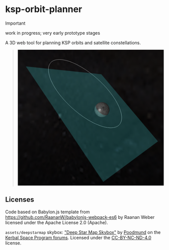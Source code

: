 # ksp-orbit-planner

> [!IMPORTANT]
> work in progress; very early prototype stages

A 3D web tool for planning KSP orbits and satellite constellations.

> ![](docs/proto.png)

## Licenses

Code based on Babylon.js template from https://github.com/RaananW/babylonjs-webpack-es6 by Raanan Weber licensed under the Apache License 2.0 (Apache).

`assets/deepstarmap` skybox: ["Deep Star Map Skybox"](https://forum.kerbalspaceprogram.com/topic/169919-13-112-poods-skyboxes-v130-17th-jan-2019/) by [Poodmund](https://forum.kerbalspaceprogram.com/profile/128643-poodmund/) on the [Kerbal Space Program forums](https://forum.kerbalspaceprogram.com/). Licensed under the [CC-BY-NC-ND-4.0](https://creativecommons.org/licenses/by-nc-nd/4.0/deed) license.
